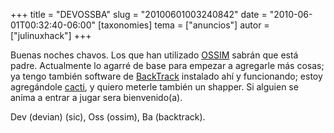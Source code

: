 +++
title = "DEVOSSBA"
slug = "20100601003240842"
date = "2010-06-01T00:32:40-06:00"
[taxonomies]
tema = ["anuncios"]
autor = ["julinuxhack"]
+++

Buenas noches chavos. Los que han utilizado
[OSSIM](http://www.alienvault.com/community.php?section=Home) sabrán que
está padre. Actualmente lo agarré de base para empezar a agregarle más
cosas; ya tengo también software de
[BackTrack](http://www.backtrack-linux.org/) instalado ahí y
funcionando; estoy agregándole [cacti](http://www.cacti.net/), y quiero
meterle también un shapper. Si alguien se anima a entrar a jugar sera
bienvenido(a).

Dev (devian) (sic), Oss (ossim), Ba (backtrack).

